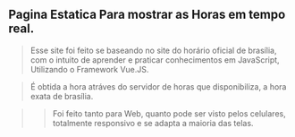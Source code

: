 ## Pagina Estatica Para mostrar as Horas em tempo real.

> Esse site foi feito se baseando no site do horário oficial de brasília, com o intuito de aprender e praticar conhecimentos em JavaScript, Utilizando o Framework Vue.JS.

>É obtida a hora atráves do servidor de horas que disponibiliza, a hora exata de brasília.

>> Foi feito tanto para Web, quanto pode ser visto pelos celulares, totalmente responsivo e se adapta a maioria das telas.


